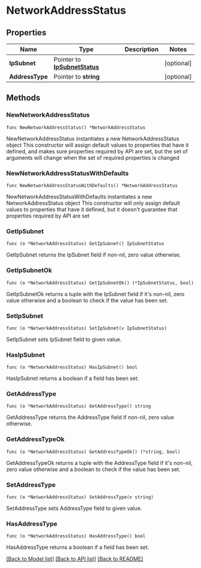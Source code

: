 # NetworkAddressStatus

## Properties

Name | Type | Description | Notes
------------ | ------------- | ------------- | -------------
**IpSubnet** | Pointer to [**IpSubnetStatus**](IpSubnetStatus.md) |  | [optional] 
**AddressType** | Pointer to **string** |  | [optional] 

## Methods

### NewNetworkAddressStatus

`func NewNetworkAddressStatus() *NetworkAddressStatus`

NewNetworkAddressStatus instantiates a new NetworkAddressStatus object
This constructor will assign default values to properties that have it defined,
and makes sure properties required by API are set, but the set of arguments
will change when the set of required properties is changed

### NewNetworkAddressStatusWithDefaults

`func NewNetworkAddressStatusWithDefaults() *NetworkAddressStatus`

NewNetworkAddressStatusWithDefaults instantiates a new NetworkAddressStatus object
This constructor will only assign default values to properties that have it defined,
but it doesn't guarantee that properties required by API are set

### GetIpSubnet

`func (o *NetworkAddressStatus) GetIpSubnet() IpSubnetStatus`

GetIpSubnet returns the IpSubnet field if non-nil, zero value otherwise.

### GetIpSubnetOk

`func (o *NetworkAddressStatus) GetIpSubnetOk() (*IpSubnetStatus, bool)`

GetIpSubnetOk returns a tuple with the IpSubnet field if it's non-nil, zero value otherwise
and a boolean to check if the value has been set.

### SetIpSubnet

`func (o *NetworkAddressStatus) SetIpSubnet(v IpSubnetStatus)`

SetIpSubnet sets IpSubnet field to given value.

### HasIpSubnet

`func (o *NetworkAddressStatus) HasIpSubnet() bool`

HasIpSubnet returns a boolean if a field has been set.

### GetAddressType

`func (o *NetworkAddressStatus) GetAddressType() string`

GetAddressType returns the AddressType field if non-nil, zero value otherwise.

### GetAddressTypeOk

`func (o *NetworkAddressStatus) GetAddressTypeOk() (*string, bool)`

GetAddressTypeOk returns a tuple with the AddressType field if it's non-nil, zero value otherwise
and a boolean to check if the value has been set.

### SetAddressType

`func (o *NetworkAddressStatus) SetAddressType(v string)`

SetAddressType sets AddressType field to given value.

### HasAddressType

`func (o *NetworkAddressStatus) HasAddressType() bool`

HasAddressType returns a boolean if a field has been set.


[[Back to Model list]](../README.md#documentation-for-models) [[Back to API list]](../README.md#documentation-for-api-endpoints) [[Back to README]](../README.md)


